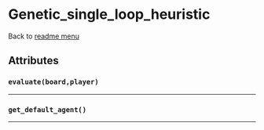 # Genetic_single_loop_heuristic
Back to [readme menu](../README.md)

## Attributes
### ```evaluate(board,player)```

----

### ```get_default_agent()```

----

